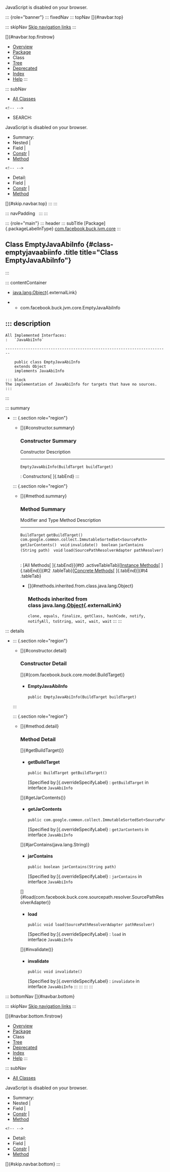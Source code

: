 <div>

JavaScript is disabled on your browser.

</div>

::: {role="banner"}
::: fixedNav
::: topNav
[]{#navbar.top}

::: skipNav
[Skip navigation links](#skip.navbar.top "Skip navigation links")
:::

[]{#navbar.top.firstrow}

-   [Overview](../../../../../index.html)
-   [Package](package-summary.html)
-   Class
-   [Tree](package-tree.html)
-   [Deprecated](../../../../../deprecated-list.html)
-   [Index](../../../../../index-all.html)
-   [Help](../../../../../help-doc.html)
:::

::: subNav
-   [All Classes](../../../../../allclasses.html)

```{=html}
<!-- -->
```
-   SEARCH:

<div>

<div>

JavaScript is disabled on your browser.

</div>

</div>

<div>

-   Summary: 
-   Nested \| 
-   Field \| 
-   [Constr](#constructor.summary) \| 
-   [Method](#method.summary)

```{=html}
<!-- -->
```
-   Detail: 
-   Field \| 
-   [Constr](#constructor.detail) \| 
-   [Method](#method.detail)

</div>

[]{#skip.navbar.top}
:::
:::

::: navPadding
 
:::
:::

::: {role="main"}
::: header
::: subTitle
[Package]{.packageLabelInType} [com.facebook.buck.jvm.core](package-summary.html)
:::

## Class EmptyJavaAbiInfo {#class-emptyjavaabiinfo .title title="Class EmptyJavaAbiInfo"}
:::

::: contentContainer
-   [java.lang.Object](http://docs.oracle.com/javase/7/docs/api/java/lang/Object.html?is-external=true "class or interface in java.lang"){.externalLink}

-   -   com.facebook.buck.jvm.core.EmptyJavaAbiInfo

::: description
-   

    All Implemented Interfaces:
    :   `JavaAbiInfo`

    ------------------------------------------------------------------------

        public class EmptyJavaAbiInfo
        extends Object
        implements JavaAbiInfo

    ::: block
    The implementation of JavaAbiInfo for targets that have no sources.
    :::
:::

::: summary
-   ::: {.section role="region"}
    -   []{#constructor.summary}

        ### Constructor Summary

          Constructor                                   Description
          --------------------------------------------- -------------
          `EmptyJavaAbiInfo​(BuildTarget buildTarget)`    

          : Constructors[ ]{.tabEnd}
    :::

    ::: {.section role="region"}
    -   []{#method.summary}

        ### Method Summary

          Modifier and Type                                            Method                                           Description
          ------------------------------------------------------------ ------------------------------------------------ -------------
          `BuildTarget`                                                `getBuildTarget()`                                
          `com.google.common.collect.ImmutableSortedSet<SourcePath>`   `getJarContents()`                                
          `void`                                                       `invalidate()`                                    
          `boolean`                                                    `jarContains​(String path)`                        
          `void`                                                       `load​(SourcePathResolverAdapter pathResolver)`    

          : [All Methods[ ]{.tabEnd}]{#t0 .activeTableTab}[[Instance
          Methods](javascript:show(2);)[ ]{.tabEnd}]{#t2
          .tableTab}[[Concrete
          Methods](javascript:show(8);)[ ]{.tabEnd}]{#t4 .tableTab}

        -   []{#methods.inherited.from.class.java.lang.Object}

            ### Methods inherited from class java.lang.[Object](http://docs.oracle.com/javase/7/docs/api/java/lang/Object.html?is-external=true "class or interface in java.lang"){.externalLink}

            `clone, equals, finalize, getClass, hashCode, notify, notifyAll, toString, wait, wait, wait`
    :::
:::

::: details
-   ::: {.section role="region"}
    -   []{#constructor.detail}

        ### Constructor Detail

        []{#<init>(com.facebook.buck.core.model.BuildTarget)}

        -   #### EmptyJavaAbiInfo

                public EmptyJavaAbiInfo​(BuildTarget buildTarget)
    :::

    ::: {.section role="region"}
    -   []{#method.detail}

        ### Method Detail

        []{#getBuildTarget()}

        -   #### getBuildTarget

            ``` methodSignature
            public BuildTarget getBuildTarget()
            ```

            [Specified by:]{.overrideSpecifyLabel}
            :   `getBuildTarget` in interface `JavaAbiInfo`

        []{#getJarContents()}

        -   #### getJarContents

            ``` methodSignature
            public com.google.common.collect.ImmutableSortedSet<SourcePath> getJarContents()
            ```

            [Specified by:]{.overrideSpecifyLabel}
            :   `getJarContents` in interface `JavaAbiInfo`

        []{#jarContains(java.lang.String)}

        -   #### jarContains

            ``` methodSignature
            public boolean jarContains​(String path)
            ```

            [Specified by:]{.overrideSpecifyLabel}
            :   `jarContains` in interface `JavaAbiInfo`

        []{#load(com.facebook.buck.core.sourcepath.resolver.SourcePathResolverAdapter)}

        -   #### load

            ``` methodSignature
            public void load​(SourcePathResolverAdapter pathResolver)
            ```

            [Specified by:]{.overrideSpecifyLabel}
            :   `load` in interface `JavaAbiInfo`

        []{#invalidate()}

        -   #### invalidate

            ``` methodSignature
            public void invalidate()
            ```

            [Specified by:]{.overrideSpecifyLabel}
            :   `invalidate` in interface `JavaAbiInfo`
    :::
:::
:::
:::

::: bottomNav
[]{#navbar.bottom}

::: skipNav
[Skip navigation links](#skip.navbar.bottom "Skip navigation links")
:::

[]{#navbar.bottom.firstrow}

-   [Overview](../../../../../index.html)
-   [Package](package-summary.html)
-   Class
-   [Tree](package-tree.html)
-   [Deprecated](../../../../../deprecated-list.html)
-   [Index](../../../../../index-all.html)
-   [Help](../../../../../help-doc.html)
:::

::: subNav
-   [All Classes](../../../../../allclasses.html)

<div>

<div>

JavaScript is disabled on your browser.

</div>

</div>

<div>

-   Summary: 
-   Nested \| 
-   Field \| 
-   [Constr](#constructor.summary) \| 
-   [Method](#method.summary)

```{=html}
<!-- -->
```
-   Detail: 
-   Field \| 
-   [Constr](#constructor.detail) \| 
-   [Method](#method.detail)

</div>

[]{#skip.navbar.bottom}
:::
